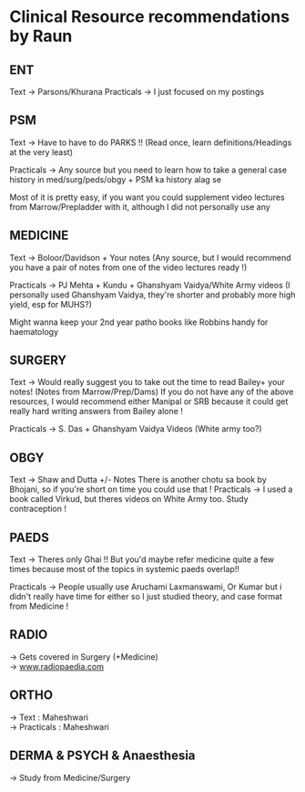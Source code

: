 # Clinical Resource recommendations by Raun

## ENT

Text -> Parsons/Khurana
Practicals -> I just focused on my postings

## PSM

Text -> Have to have to do PARKS !! (Read once, learn definitions/Headings at the very least)

Practicals -> Any source but you need to learn how to take a general case history in med/surg/peds/obgy + PSM ka
history alag se

Most of it is pretty easy, if you want you could supplement video lectures from Marrow/Prepladder with it, although I
did not personally use any

## MEDICINE

Text -> Boloor/Davidson + Your notes (Any source, but I would recommend you have a pair of notes from one of the video
lectures ready !)

Practicals -> PJ Mehta + Kundu + Ghanshyam Vaidya/White Army videos
(I personally used Ghanshyam Vaidya, they're shorter and probably more high yield, esp for MUHS?)

Might wanna keep your 2nd year patho books like Robbins handy for haematology

## SURGERY

Text -> Would really suggest you to take out the time to read Bailey+ your notes! (Notes from Marrow/Prep/Dams)
If you do not have any of the above resources, I would recommend either Manipal or SRB because it could get really hard
writing answers from Bailey alone !

Practicals -> S. Das + Ghanshyam Vaidya Videos (White army too?)

## OBGY

Text -> Shaw and Dutta +/- Notes
There is another chotu sa book by Bhojani, so if you're short on time you could use that !
Practicals -> I used a book called Virkud, but theres videos on White Army too. Study contraception !

## PAEDS

Text -> Theres only Ghai !! But you'd maybe refer medicine quite a few times because most of the topics in systemic
paeds overlap!!

Practicals -> People usually use Aruchami Laxmanswami, Or Kumar but i didn't really have time for either so I just
studied theory, and case format from Medicine !

## RADIO

-> Gets covered in Surgery (+Medicine)  
-> www.radiopaedia.com

## ORTHO

-> Text : Maheshwari  
-> Practicals : Maheshwari

## DERMA & PSYCH & Anaesthesia

-> Study from Medicine/Surgery
